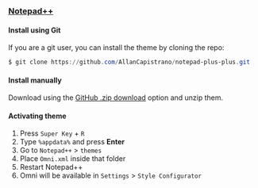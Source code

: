 ### [Notepad++](https://notepad-plus-plus.org/)

#### Install using Git

If you are a git user, you can install the theme by cloning the repo:

```powershell
$ git clone https://github.com/AllanCapistrano/notepad-plus-plus.git
```

#### Install manually

Download using the [GitHub .zip download](https://github.com/AllanCapistrano/notepad-plus-plus/archive/refs/heads/main.zip) option and unzip them.

#### Activating theme

1. Press `Super Key` + `R`
2. Type `%appdata%` and press **Enter**
3. Go to `Notepad++` > `themes`
4. Place `Omni.xml` inside that folder
5. Restart Notepad++
6. Omni will be available in `Settings` > `Style Configurator`
